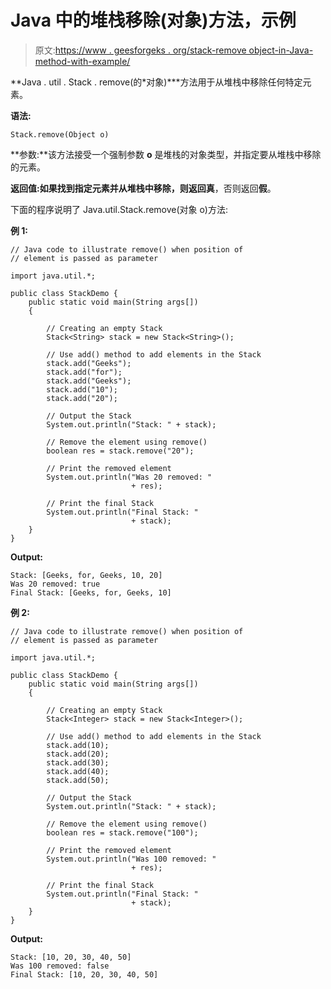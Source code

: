 # Java 中的堆栈移除(对象)方法，示例

> 原文:[https://www . geesforgeks . org/stack-remove object-in-Java-method-with-example/](https://www.geeksforgeeks.org/stack-removeobject-method-in-java-with-example/)

**Java . util . Stack . remove(的*对象)***方法用于从堆栈中移除任何特定元素。

**语法:**

```
Stack.remove(Object o)
```

**参数:**该方法接受一个强制参数 **o** 是堆栈的对象类型，并指定要从堆栈中移除的元素。

**返回值:**如果找到指定元素并从堆栈中移除，则返回**真**，否则返回**假**。

下面的程序说明了 Java.util.Stack.remove(对象 o)方法:

**例 1:**

```
// Java code to illustrate remove() when position of
// element is passed as parameter

import java.util.*;

public class StackDemo {
    public static void main(String args[])
    {

        // Creating an empty Stack
        Stack<String> stack = new Stack<String>();

        // Use add() method to add elements in the Stack
        stack.add("Geeks");
        stack.add("for");
        stack.add("Geeks");
        stack.add("10");
        stack.add("20");

        // Output the Stack
        System.out.println("Stack: " + stack);

        // Remove the element using remove()
        boolean res = stack.remove("20");

        // Print the removed element
        System.out.println("Was 20 removed: "
                           + res);

        // Print the final Stack
        System.out.println("Final Stack: "
                           + stack);
    }
}
```

**Output:**

```
Stack: [Geeks, for, Geeks, 10, 20]
Was 20 removed: true
Final Stack: [Geeks, for, Geeks, 10]

```

**例 2:**

```
// Java code to illustrate remove() when position of
// element is passed as parameter

import java.util.*;

public class StackDemo {
    public static void main(String args[])
    {

        // Creating an empty Stack
        Stack<Integer> stack = new Stack<Integer>();

        // Use add() method to add elements in the Stack
        stack.add(10);
        stack.add(20);
        stack.add(30);
        stack.add(40);
        stack.add(50);

        // Output the Stack
        System.out.println("Stack: " + stack);

        // Remove the element using remove()
        boolean res = stack.remove("100");

        // Print the removed element
        System.out.println("Was 100 removed: "
                           + res);

        // Print the final Stack
        System.out.println("Final Stack: "
                           + stack);
    }
}
```

**Output:**

```
Stack: [10, 20, 30, 40, 50]
Was 100 removed: false
Final Stack: [10, 20, 30, 40, 50]

```